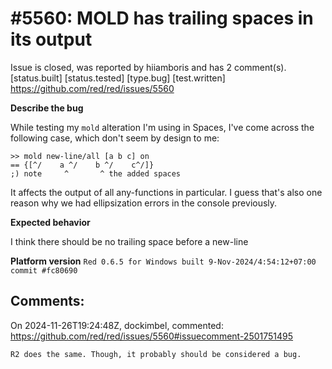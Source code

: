 
#5560: MOLD has trailing spaces in its output
================================================================================
Issue is closed, was reported by hiiamboris and has 2 comment(s).
[status.built] [status.tested] [type.bug] [test.written]
<https://github.com/red/red/issues/5560>

**Describe the bug**

While testing my `mold` alteration I'm using in Spaces, I've come across the following case, which don't seem by design to me:
```
>> mold new-line/all [a b c] on
== {[^/    a ^/    b ^/    c^/]}
;) note     ^       ^ the added spaces
```
It affects the output of all any-functions in particular. I guess that's also one reason why we had ellipsization errors in the console previously.

**Expected behavior**

I think there should be no trailing space before a new-line

**Platform version**
`Red 0.6.5 for Windows built 9-Nov-2024/4:54:12+07:00  commit #fc80690`


Comments:
--------------------------------------------------------------------------------

On 2024-11-26T19:24:48Z, dockimbel, commented:
<https://github.com/red/red/issues/5560#issuecomment-2501751495>

    R2 does the same. Though, it probably should be considered a bug.

